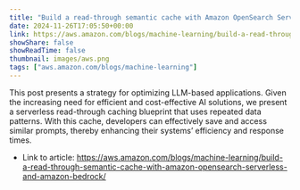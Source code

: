```yaml
---
title: "Build a read-through semantic cache with Amazon OpenSearch Serverless and Amazon Bedrock"
date: 2024-11-26T17:05:50+00:00
link: https://aws.amazon.com/blogs/machine-learning/build-a-read-through-semantic-cache-with-amazon-opensearch-serverless-and-amazon-bedrock/
showShare: false
showReadTime: false
thumbnail: images/aws.png
tags: ["aws.amazon.com/blogs/machine-learning"]
---
```

This post presents a strategy for optimizing LLM-based applications. Given the increasing need for efficient and cost-effective AI solutions, we present a serverless read-through caching blueprint that uses repeated data patterns. With this cache, developers can effectively save and access similar prompts, thereby enhancing their systems’ efficiency and response times.

- Link to article: https://aws.amazon.com/blogs/machine-learning/build-a-read-through-semantic-cache-with-amazon-opensearch-serverless-and-amazon-bedrock/